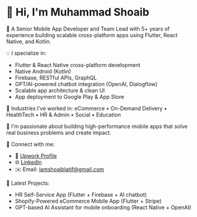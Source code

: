 # 👋 Hi, I'm Muhammad Shoaib

🎯 A Senior Mobile App Developer and Team Lead with 5+ years of experience building scalable cross-platform apps using Flutter, React Native, and Kotlin.

💡 I specialize in:
- Flutter & React Native cross-platform development
- Native Android (Kotlin)
- Firebase, RESTful APIs, GraphQL
- GPT/AI-powered chatbot integration (OpenAI, Dialogflow)
- Scalable app architecture & clean UI
- App deployment to Google Play & App Store

📱 Industries I’ve worked in:
eCommerce • On-Demand Delivery • HealthTech • HR & Admin • Social • Education

🚀 I'm passionate about building high-performance mobile apps that solve real business problems and create impact.

🔗 Connect with me:
- 💼 [Upwork Profile](https://www.upwork.com/freelancers/~01c65c80293aa1dd91)
- 🌐 [LinkedIn](https://www.linkedin.com/in/ishoaib/)
- ✉️ Email: iamshoaiblatif@gmail.com

📌 Latest Projects:
- HR Self-Service App (Flutter + Firebase + AI chatbot)
- Shopify-Powered eCommerce Mobile App (Flutter + Stripe)
- GPT-based AI Assistant for mobile onboarding (React Native + OpenAI)
